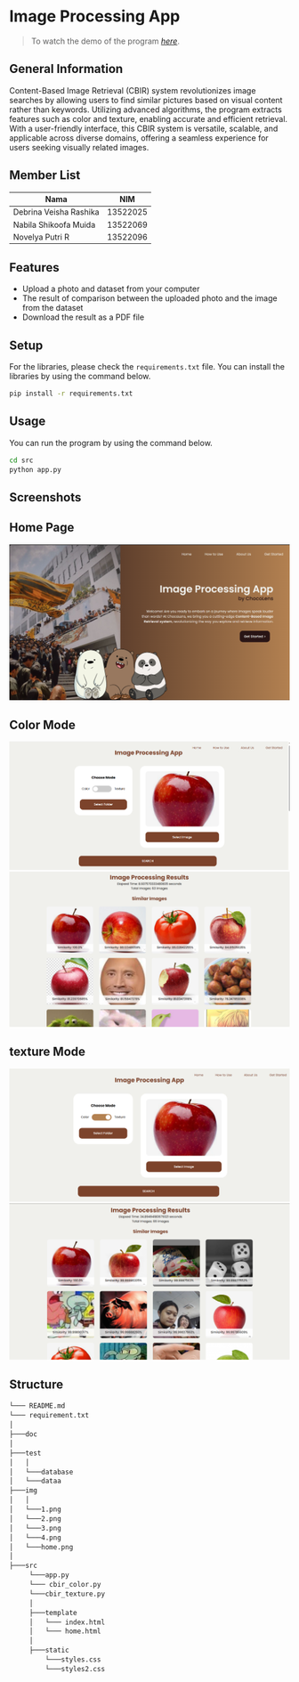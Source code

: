 # Image Processing App

> To watch the demo of the program [_here_](https://youtu.be/ZLtBSGCD3Ks). 

## General Information
Content-Based Image Retrieval (CBIR) system revolutionizes image searches by allowing users to find similar pictures based on visual content rather than keywords. Utilizing advanced algorithms, the program extracts features such as color and texture, enabling accurate and efficient retrieval. With a user-friendly interface, this CBIR system is versatile, scalable, and applicable across diverse domains, offering a seamless experience for users seeking visually related images.

<a name="member-list"></a>

## Member List

| Nama                  | NIM      |
| --------------------- | -------- |
| Debrina Veisha Rashika| 13522025 |
| Nabila Shikoofa Muida | 13522069 |
| Novelya Putri R       | 13522096 |

<a name="features"></a>

## Features
- Upload a photo and dataset from your computer
- The result of comparison between the uploaded photo and the image from the dataset
- Download the result as a PDF file

<a name="setup"></a>

## Setup

For the libraries, please check the `requirements.txt` file. You can install the libraries by using the command below.

```bash
pip install -r requirements.txt
```

<a name="usage"></a>

## Usage
You can run the program by using the command below.

```bash
cd src
python app.py
```

<a name="screenshots"></a>

## Screenshots
<p align=center>
  <h2>Home Page</h2>
  <img src="/img/home.png/">
  <nl>
  <h2>Color Mode</h2>
  <img src="/img/1.png/">
  <img src="/img/2.png/">
  <nl>
  <h2>texture Mode</h2>
  <img src="/img/3.png/">
  <img src="/img/4.png/">
  <nl>
</p>

<a name="structure"></a>

## Structure
```bash
└─── README.md
└─── requirement.txt
│
├───doc
│
├───test
│   │
│   └───database
│   └───dataa
├───img
│   │
│   └───1.png
│   └───2.png
│   └───3.png
│   └───4.png
│   └───home.png
│  
├───src
     └───app.py
     └─── cbir_color.py
     └───cbir_texture.py
     │
     ├───template
     │   └─── index.html
     │   └─── home.html
     │
     ├───static
         └───styles.css
         └───styles2.css

```


